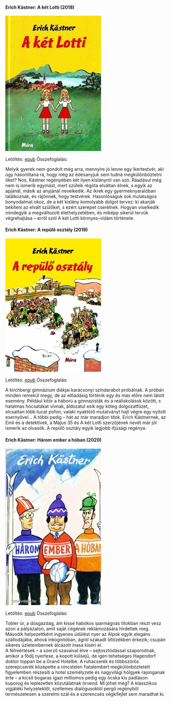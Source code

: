 #### <a name="id_1199">Erich Kästner: A két Lotti (2018)</a>
<img src="https://github.com/BercziSandor/calibre_lib/raw/main/Erich%20Kastner/A%20ket%20Lotti%20%281199%29/cover.jpg" alt="cover" width="300"/>

Letöltés: [epub](https://github.com/BercziSandor/calibre_lib/raw/main/Erich%20Kastner/A%20ket%20Lotti%20%281199%29/A%20ket%20Lotti%20-%20Erich%20Kastner.epub)
Összefoglalás:
<div>
<p>Melyik gyerek nem gondolt még arra, mennyire jó lenne egy ikertestvér, aki úgy hasonlítana rá, hogy még az édesanyjuk sem tudná megkülönböztetni őket? Nos, Kästner regényében két ilyen kislányról van szó. Ráadásul még nem is ismerik egymást, mert szüleik régóta elváltan élnek, s egyik az apjánál, másik az anyjánál nevelkedik. Az ikrek egy gyermeknyaralóban találkoznak, és rájönnek, hogy testvérek. Hasonlóságuk sok mulatságos bonyodalmat okoz, de a két kislány komolyabb dolgot tervez: ki akarják békíteni az elvált szülőket, s ezért szerepet cserélnek. Hogyan viselkedik mindegyik a megváltozott élethelyzetében, és miképp sikerül tervük végrehajtása – erről szól A két Lotti könnyes-vidám története.</p></div>

#### <a name="id_964">Erich Kästner: A repülő osztály (2019)</a>
<img src="https://github.com/BercziSandor/calibre_lib/raw/main/Erich%20Kastner/A%20repulo%20osztaly%20%28964%29/cover.jpg" alt="cover" width="300"/>

Letöltés: [epub](https://github.com/BercziSandor/calibre_lib/raw/main/Erich%20Kastner/A%20repulo%20osztaly%20%28964%29/A%20repulo%20osztaly%20-%20Erich%20Kastner.epub)
Összefoglalás:
<p class="description">A kirchbergi gimnázium diákjai karácsonyi színdarabot próbálnak. A próbán minden remekül megy, de az előadásig történik egy és más előre nem látott esemény. Például kitör a háború a gimnazisták és a reáliskolások között, s hatalmas hócsatákat vívnak, áldozatul esik egy köteg dolgozatfüzet, elcsattan több tucat pofon, valaki nyaktörő mutatványt hajt végre egy nyitott esernyővel… A többi pedig – hát az már maradjon titok. Erich Kästnernek, az Emil és a detektívek, a Május 35 és A két Lotti szerzőjének nevét már jól ismerik az olvasók. A repülő osztály egyik legjobb ifjúsági regénye.</p>

#### <a name="id_667">Erich Kästner: Három ember a hóban (2020)</a>
<img src="https://github.com/BercziSandor/calibre_lib/raw/main/Erich%20Kastner/Harom%20ember%20a%20hoban%20%28667%29/cover.jpg" alt="cover" width="300"/>

Letöltés: [epub](https://github.com/BercziSandor/calibre_lib/raw/main/Erich%20Kastner/Harom%20ember%20a%20hoban%20%28667%29/Harom%20ember%20a%20hoban%20-%20Erich%20Kastner.epub)
Összefoglalás:
<div>
<p>Tobler úr, a dúsgazdag, ám kissé habókos iparmágnás titokban részt vesz azon a pályázaton, amit saját cégének reklámozására hirdettek meg. Második helyezettként ingyenes üdülést nyer az Alpok egyik elegáns szállodájába, ahová inkognitóban, ágról szakadt öltözékben érkezik; csupán sikeres üzletembernek álcázott inasa kíséri el.<br>A félreértések – a szerző szavaival élve – sejtosztódással szaporodnak, amikor a fődíj nyertese, a kopott külsejű, de igen tehetséges Hagendorf doktor toppan be a Grand Hotelbe. A ruhacserék és többszörös szerepcserék közepette a nincstelen fiatalembert megkülönböztetett figyelemben részesíti a hotel személyzete és nagyvilági hölgyek rajonganak érte – a kicsit bogaras igazi milliomos pedig egy ócska kis padláson kuporog és leplezetlen közutálatnak örvend. Mi jöhet még? A klasszikus vígjátéki helyzetektől, szellemes dialógusoktól pergő regényből természetesen a szerelmi szál és a szerencsés végkifejlet sem maradhat ki.</p></div>

